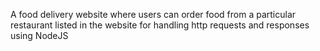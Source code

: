 A food delivery website where users can order food from a particular restaurant listed in the website for handling http requests and responses using NodeJS
